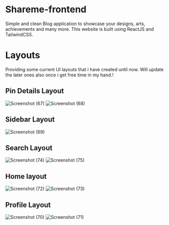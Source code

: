 # Shareme-frontend
Simple and clean Blog application to showcase your designs, arts, achievements and many more. This website is built using ReactJS and TailwindCSS.

# Layouts

Providing some current UI layouts that i have created until now. Will update the later ones also once i get free time in my hand.!


## Pin Details Layout
![Screenshot (67)](https://user-images.githubusercontent.com/63922607/219961696-483c68c7-1123-4b2b-acbf-f464c432ce6e.png)
![Screenshot (68)](https://user-images.githubusercontent.com/63922607/219961709-6dcafeb9-f520-4cb1-aba5-45b6c6dfaf70.png)

## Sidebar Layout
![Screenshot (69)](https://user-images.githubusercontent.com/63922607/219962065-a9328a9e-a11b-4b1f-b49c-447d1fcc5ecc.png)

## Search Layout
![Screenshot (74)](https://user-images.githubusercontent.com/63922607/219962222-9caf3a0b-5f84-4c97-9100-660dff1271cf.png)
![Screenshot (75)](https://user-images.githubusercontent.com/63922607/219962182-1ce2b670-655f-43ae-a03c-ac9a17f079de.png)

## Home layout
![Screenshot (72)](https://user-images.githubusercontent.com/63922607/219962079-7f01e815-a65c-414e-97d2-6b98cbe6acd4.png)
![Screenshot (73)](https://user-images.githubusercontent.com/63922607/219962090-787beab3-696c-4003-8b25-4306ab2a28ff.png)

## Profile Layout
![Screenshot (70)](https://user-images.githubusercontent.com/63922607/219962101-0ebba111-3abb-415d-80a7-3d24e24761aa.png)
![Screenshot (71)](https://user-images.githubusercontent.com/63922607/219962123-8f1386e5-3285-4471-96e4-62e1faff09ea.png)


##
